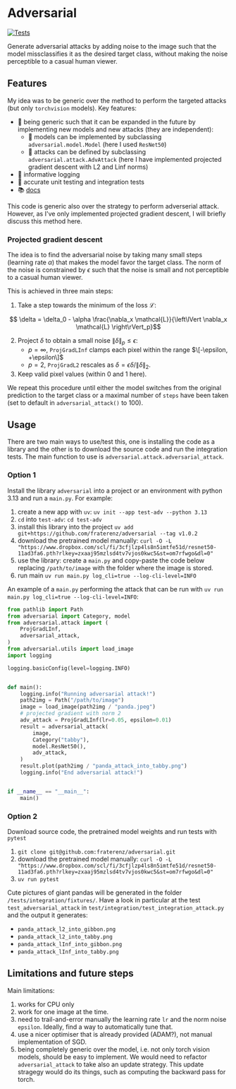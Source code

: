 # Adversarial
[![Tests](https://github.com/fraterenz/adversarial/actions/workflows/app.yml/badge.svg)](https://github.com/fraterenz/adversarial/actions/workflows/app.yml)

Generate adversarial attacks by adding noise to the image such that the model missclassifies it as the desired target class, without making the noise perceptible to a casual human viewer.

## Features
My idea was to be generic over the method to perform the targeted attacks (but only `torchvision` models).
Key features:
- 🧰 being generic such that it can be expanded in the future by implementing new models and new attacks (they are independent):
    - 🤖 models can be implemented by subclassing `adversarial.model.Model` (here I used `ResNet50`)
    - :ninja: attacks can be defined by subclassing `adversarial.attack.AdvAttack` (here I have implemented projected gradient descent with L2 and Linf norms)
- 📝 informative logging
- 🧪 accurate unit testing and integration tests
- 📚 [docs](https://fraterenz.github.io/adversarial/)

This code is generic also over the strategy to perform adverserial attack.
However, as I've only implemented projected gradient descent, I will briefly discuss this method here.

### Projected gradient descent
The idea is to find the adversarial noise by taking many small steps (learning rate $\alpha$) that makes the model favor the target class.
The norm of the noise is constrained by $\epsilon$ such that the noise is small and not perceptible to a casual human viewer.

This is achieved in three main steps:
1. Take a step towards the minimum of the loss $\mathcal{L}$:
```math
    \delta = \delta_0 - \alpha \frac{\nabla_x \mathcal{L}}{\left\lVert \nabla_x \mathcal{L} \right\rVert_p}
```
2. Project $\delta$ to obtain a small noise $\left\lVert \delta \right\rVert_p \leq \epsilon$:
    - $p=\infty$, `ProjGradLInf` clamps each pixel within the range $\[-\epsilon, +\epsilon\]$
    - $p=2$, `ProjGradL2` rescales as $\delta = \epsilon  \delta / \left\lVert \delta \right\rVert_2$.
3. Keep valid pixel values (within 0 and 1 here).

We repeat this procedure until either the model switches from the original prediction to the target class or a maximal number of `steps` have been taken (set to default in `adversarial_attack()` to 100).

## Usage
There are two main ways to use/test this, one is installing the code as a library and the other is to download the source code and run the integration tests.
The main function to use is `adversarial.attack.adversarial_attack`.

### Option 1
Install the library `adversarial` into a project or an environment with python 3.13 and run a `main.py`.
For example:
1. create a new app with `uv`: `uv init --app test-adv --python 3.13`
2. `cd` into `test-adv`: `cd test-adv`
2. install this library into the project `uv add git+https://github.com/fraterenz/adversarial --tag v1.0.2`
3. download the pretrained model manually: `curl -O -L "https://www.dropbox.com/scl/fi/3cfjlzp4ls8n5imtfe51d/resnet50-11ad3fa6.pth?rlkey=zxaaj95mzlsd4tv7vjos0kwc5&st=om7rfwgo&dl=0"`
4. use the library: create a `main.py` and copy-paste the code below replacing `/path/to/image` with the folder where the image is stored.
5. run main `uv run main.py log_cli=true --log-cli-level=INFO`

An example of a `main.py` performing the attack that can be run with `uv run main.py log_cli=true --log-cli-level=INFO`:
```python
from pathlib import Path
from adversarial import Category, model
from adversarial.attack import (
    ProjGradLInf,
    adversarial_attack,
)
from adversarial.utils import load_image
import logging

logging.basicConfig(level=logging.INFO)


def main():
    logging.info("Running adversarial attack!")
    path2img = Path("/path/to/image")
    image = load_image(path2img / "panda.jpeg")
    # projected gradient with norm 2
    adv_attack = ProjGradLInf(lr=0.05, epsilon=0.01)
    result = adversarial_attack(
        image,
        Category("tabby"),
        model.ResNet50(),
        adv_attack,
    )
    result.plot(path2img / "panda_attack_into_tabby.png")
    logging.info("End adversarial attack!")


if __name__ == "__main__":
    main()
```

### Option 2
Download source code, the pretrained model weights and run tests with `pytest`
1. `git clone git@github.com:fraterenz/adversarial.git`
3. download the pretrained model manually: `curl -O -L "https://www.dropbox.com/scl/fi/3cfjlzp4ls8n5imtfe51d/resnet50-11ad3fa6.pth?rlkey=zxaaj95mzlsd4tv7vjos0kwc5&st=om7rfwgo&dl=0"`
3. `uv run pytest`

Cute pictures of giant pandas will be generated in the folder `/tests/integration/fixtures/`.
Have a look in particular at the test `test_adversarial_attack` in `test/integration/test_integration_attack.py` and the output it generates:
  - `panda_attack_l2_into_gibbon.png`
  - `panda_attack_l2_into_tabby.png`
  - `panda_attack_lInf_into_gibbon.png`
  - `panda_attack_lInf_into_tabby.png`


## Limitations and future steps
Main limitations:
1. works for CPU only
2. work for one image at the time.
3. need to trail-and-error manually the learning rate `lr` and the norm noise `epsilon`. Ideally, find a way to automatically tune that.
4. use a nicer optimiser that is already provided (ADAM?), not manual implementation of SGD.
5. being completely generic over the model, i.e. not only torch vision models, should be easy to implement. We would need to refactor `adversarial_attack` to take also an update strategy. This update stragegy would do its things, such as computing the backward pass for torch.
